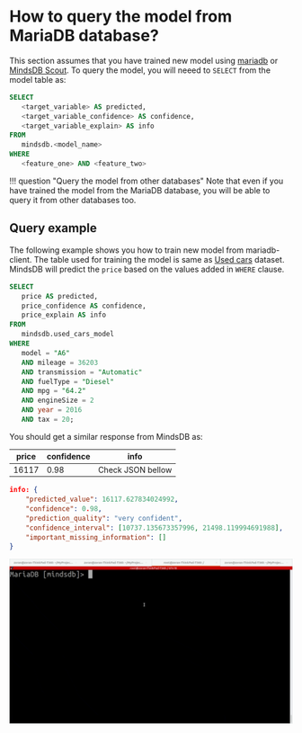 # How to query the model from MariaDB database?

This section assumes that you have trained new model using [mariadb](model/mariadb/) or [MindsDB Scout](model/train/). To query the model, you will neeed to `SELECT` from the model table as:

```sql
SELECT
   <target_variable> AS predicted,
   <target_variable_confidence> AS confidence,
   <target_variable_explain> AS info 
FROM
   mindsdb.<model_name>
WHERE 
   <feature_one> AND <feature_two>
```

!!! question "Query the model from other databases"
    Note that even if you have trained the model from the MariaDB database, you will be able to
    query it from other databases too.

## Query example

The following example shows you how to train new model from mariadb-client. The table used for training the model is same as [Used cars](https://www.kaggle.com/adityadesai13/used-car-dataset-ford-and-mercedes) dataset. MindsDB will predict the `price` based on the values added in `WHERE` clause.

```sql
SELECT
   price AS predicted,
   price_confidence AS confidence,
   price_explain AS info 
FROM
   mindsdb.used_cars_model 
WHERE
   model = "A6" 
   AND mileage = 36203 
   AND transmission = "Automatic" 
   AND fuelType = "Diesel" 
   AND mpg = "64.2" 
   AND engineSize = 2 
   AND year = 2016 
   AND tax = 20;
```

You should get a similar response from MindsDB as:

| price  | confidence | info   |
|----------------|------------|------|
| 16117 | 0.98 | Check JSON bellow  |

```json
info: {
    "predicted_value": 16117.627834024992,
    "confidence": 0.98,
    "prediction_quality": "very confident",
    "confidence_interval": [10737.135673357996, 21498.119994691988],
    "important_missing_information": []
}
```

![Model predictions](/assets/predictors/mariadb-query.gif)
